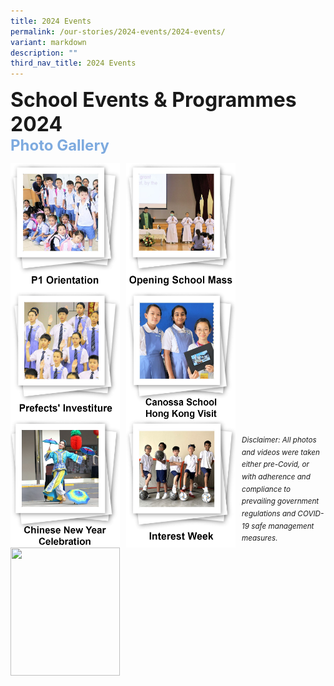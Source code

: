 ```yaml
---
title: 2024 Events
permalink: /our-stories/2024-events/2024-events/
variant: markdown
description: ""
third_nav_title: 2024 Events
---
```

<font size="6"><b>School Events &amp; Programmes 2024</b></font><br>
<font size="5" color="#7daadf"><b>Photo Gallery</b></font>


<center>

<p><a href="https://www.canossacatholicpri.moe.edu.sg/our-stories/2024-events/p1-orientation/"><img src="/images/Our%20Stories/2024/p1%20orientation%20cover%20photo.jpg" style="width:175px;height:205px;margin-right:10px;" align="left"></a></p>
		
	
<p><a href="https://www.canossacatholicpri.moe.edu.sg/our-stories/2024-events/opening-school-mass/"><img src="/images/Our%20Stories/2024/opening%20school%20mass%20cover%20photo.jpg" style="width:175px;height:205px;margin-right:10px;" align="left"></a></p>
	
	
<p><a href="https://www.canossacatholicpri.moe.edu.sg/our-stories/2024-events/prefects-investiture/"><img src="/images/Our%20Stories/2024/prefects%20investiture%20cover%20photo.jpg" style="width:175px;height:205px;margin-right:10px;" align="left"></a></p>
	
	
<br><br><br><br><br><br>
	
<p><a href="https://www.canossacatholicpri.moe.edu.sg/our-stories/2024-events/canossa-school-hong-kong-visit/"><img src="/images/Our%20Stories/2024/canossa%20school%20hong%20kong%20visit%20cover%20photo.jpg" style="width:175px;height:205px;margin-right:10px;" align="left"></a></p>
	
	
<p><a href="https://www.canossacatholicpri.moe.edu.sg/our-stories/2024-events/chinese-new-year-celebration/"><img src="/images/Our%20Stories/2024/Chinese_New_Year_Celebration___Cover_Photo.jpg" style="width:175px;height:205px;margin-right:10px;" align="left"></a></p>
	
	
<p><a href="https://www.canossacatholicpri.moe.edu.sg/our-stories/2024-events/interest-week/"><img src="/images/Our%20Stories/2024/Interest_Week___Cover_Photo.jpg" style="width:175px;height:205px;margin-right:10px;" align="left"></a></p>
	
	
<br><br><br><br><br><br>
		
	
<p><a href="https://www.canossacatholicpri.moe.edu.sg/our-stories/2024-events/"><img src="" style="width:175px;height:205px;margin-right:10px;" align="left"></a></p>
	

	
	
</center>


<br><br><br><br><br><br><br><br><br><br><br><br>
<sup><em>Disclaimer: All photos and videos were taken either pre-Covid, or with adherence and compliance to prevailing government regulations and COVID-19 safe management measures.</em></sup>